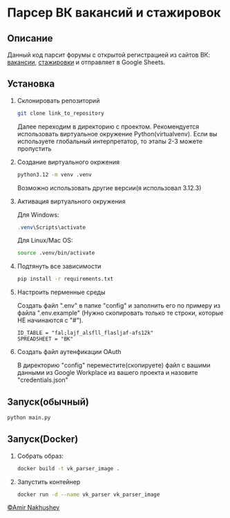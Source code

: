 # Парсер ВК вакансий и стажировок

## Описание

Данный код парсит форумы с открытой регистрацией из сайтов ВК: [вакансии](https://internship.vk.company/vacancy), [стажировки](https://internship.vk.company/internship) и отправляет в Google Sheets.

## Установка

1. Склонировать репозиторий

    ```bash
    git clone link_to_repository
    ```

    Далее переходим в директорию с проектом. Рекомендуется использовать виртуальное окружение Python(virtualvenv). Если вы используете глобальный интерпретатор, то этапы 2-3 можете пропустить

2. Создание виртуального окржения

    ```bash
    python3.12 -m venv .venv
    ```

    Возможно использовать другие версии(я использовал 3.12.3)

3. Активация виртуального окружения

    Для Windows:

    ```powershell
    .venv\Scripts\activate
    ```

    Для Linux/Mac OS:

    ```bash
    source .venv/bin/activate
    ```

4. Подтянуть все зависимости

    ```bash
    pip install -r requirements.txt
    ```

5. Настроить перменные среды

    Создать файл ".env" в папке "config" и заполнить его по примеру из файла ".env.example" (Нужно скопировать только те строки, которые НЕ начинаются с "#").

    ```env
    ID_TABLE = "fal;lajf_alsfll_flasljaf-afs12k"
    SPREADSHEET = "ВК"
    ```

6. Создать файл аутенфикации OAuth

    В директорию "config" переместите(скопируете) файл с вашими данными из Google Workplace из вашего проекта и назовите "credentials.json"

## Запуск(обычный)

```bash
python main.py
```

## Запуск(Docker)

1. Собрать образ:

    ```bash
    docker build -t vk_parser_image .
    ```

2. Запустить контейнер

    ```bash
    docker run -d --name vk_parser vk_parser_image
    ```

[©Amir Nakhushev](https://github.com/AmirNak07)
